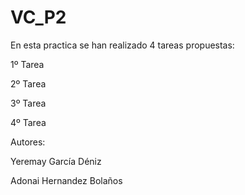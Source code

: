 # VC_P2


En esta practica se han realizado 4 tareas propuestas:


1º Tarea



2º Tarea



3º Tarea



4º Tarea



Autores:

Yeremay García Déniz

Adonai Hernandez Bolaños
